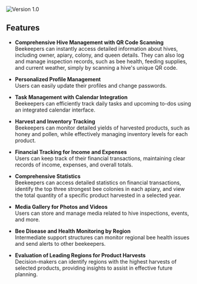 ![Version 1.0](https://img.shields.io/badge/version-1.0-blue)

## Features

- **Comprehensive Hive Management with QR Code Scanning**  
  Beekeepers can instantly access detailed information about hives, including owner, apiary, colony, and queen details. They can also log and manage inspection records, such as bee health, feeding supplies, and current weather, simply by scanning a hive's unique QR code.

- **Personalized Profile Management**  
  Users can easily update their profiles and change passwords.

- **Task Management with Calendar Integration**  
  Beekeepers can efficiently track daily tasks and upcoming to-dos using an integrated calendar interface.

- **Harvest and Inventory Tracking**  
  Beekeepers can monitor detailed yields of harvested products, such as honey and pollen, while effectively managing inventory levels for each product.

- **Financial Tracking for Income and Expenses**  
  Users can keep track of their financial transactions, maintaining clear records of income, expenses, and overall totals.

- **Comprehensive Statistics**  
  Beekeepers can access detailed statistics on financial transactions, identify the top three strongest bee colonies in each apiary, and view the total quantity of a specific product harvested in a selected year.

- **Media Gallery for Photos and Videos**  
  Users can store and manage media related to hive inspections, events, and more.

- **Bee Disease and Health Monitoring by Region**  
  Intermediate support structures can monitor regional bee health issues and send alerts to other beekeepers.

- **Evaluation of Leading Regions for Product Harvests**  
  Decision-makers can identify regions with the highest harvests of selected products, providing insights to assist in effective future planning.

